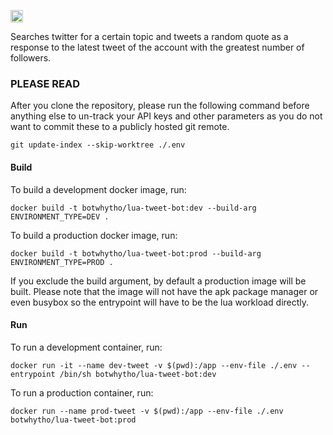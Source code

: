 <a href='http://www.recurse.com' title='Made with love at the Recurse Center'><img src='https://cloud.githubusercontent.com/assets/2883345/11325206/336ea5f4-9150-11e5-9e90-d86ad31993d8.png' height='20px'/></a>

Searches twitter for a certain topic and tweets a random quote as a response to the latest tweet of the account with the greatest number of followers.

### PLEASE READ


After you clone the repository, please run the following command before anything else to un-track your API keys and other parameters as you do not want to commit these to a publicly hosted git remote.

```
git update-index --skip-worktree ./.env
```

#### Build

To build a development docker image, run:

```
docker build -t botwhytho/lua-tweet-bot:dev --build-arg ENVIRONMENT_TYPE=DEV .
```
To build a production docker image, run:

```
docker build -t botwhytho/lua-tweet-bot:prod --build-arg ENVIRONMENT_TYPE=PROD .
```

If you exclude the build argument, by default a production image will be built. Please note that the image will not have the apk package manager or even busybox so the entrypoint will have to be the lua workload directly.

#### Run

To run a development container, run:

```
docker run -it --name dev-tweet -v $(pwd):/app --env-file ./.env --entrypoint /bin/sh botwhytho/lua-tweet-bot:dev
```

To run a production container, run:

```
docker run --name prod-tweet -v $(pwd):/app --env-file ./.env botwhytho/lua-tweet-bot:prod
```
